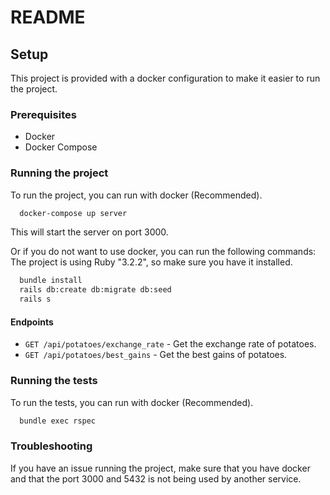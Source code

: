 # README

## Setup

This project is provided with a docker configuration to make it easier to run the project.

### Prerequisites

- Docker
- Docker Compose

### Running the project

To run the project, you can run with docker (Recommended).

```sh
  docker-compose up server
```
This will start the server on port 3000.

Or if you do not want to use docker, you can run the following commands:
The project is using Ruby "3.2.2", so make sure you have it installed.

```sh
  bundle install
  rails db:create db:migrate db:seed
  rails s
```

#### Endpoints

- `GET /api/potatoes/exchange_rate` - Get the exchange rate of potatoes.
- `GET /api/potatoes/best_gains` - Get the best gains of potatoes.

### Running the tests

To run the tests, you can run with docker (Recommended).

```sh
  bundle exec rspec
```

### Troubleshooting

If you have an issue running the project, make sure that you have docker and that the port 3000 and 5432 is not being used by another service.